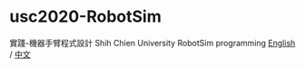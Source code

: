 # usc2020-RobotSim
實踐-機器手臂程式設計
Shih Chien University RobotSim  programming
[English](http://kai1203.nctu.me/en/index) / [中文](http://kai1203.nctu.me/zh-tw/index
)

<!--stackedit_data:
eyJoaXN0b3J5IjpbLTE4MTgzNDcxOTRdfQ==
-->
